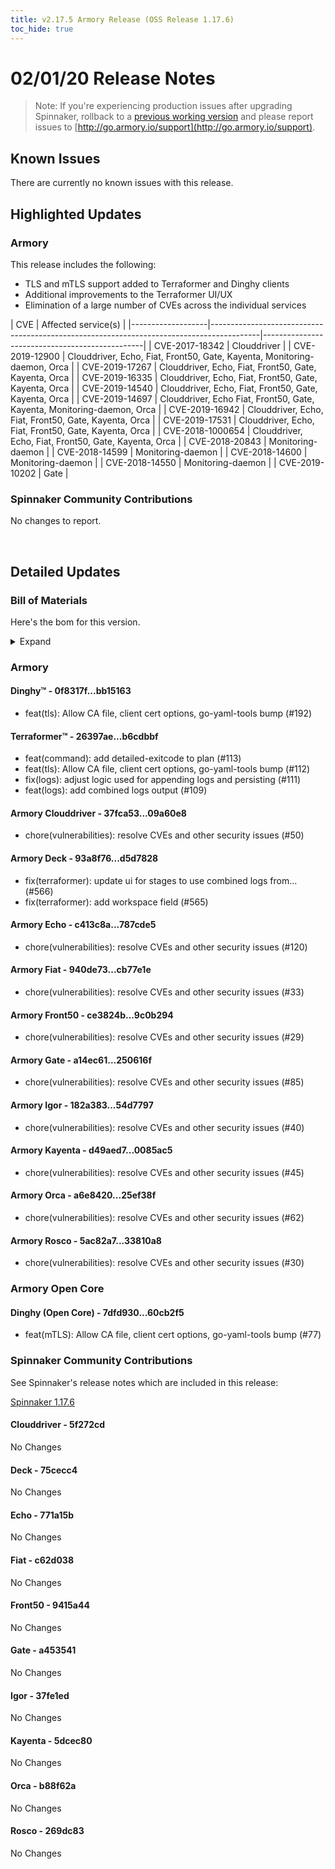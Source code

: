 ```yaml
---
title: v2.17.5 Armory Release (OSS Release 1.17.6)
toc_hide: true
---
```


# 02/01/20 Release Notes


> Note: If you're experiencing production issues after upgrading Spinnaker, rollback to a [previous working version](http://docs.armory.io/admin-guides/troubleshooting/#i-upgraded-spinnaker-and-it-is-no-longer-responding-how-do-i-rollback) and please report issues to [http://go.armory.io/support](http://go.armory.io/support).


## Known Issues
There are currently no known issues with this release.

## Highlighted Updates
### Armory
This release includes the following:

- TLS and mTLS support added to Terraformer and Dinghy clients
- Additional improvements to the Terraformer UI/UX
- Elimination of a large number of CVEs across the individual services

| CVE | Affected service(s) |
|-------------------|------------------------------------------------------------------------------------------|------------------------------------------------|
| CVE-2017-18342 | Clouddriver |
| CVE-2019-12900 | Clouddriver, Echo, Fiat, Front50, Gate, Kayenta, Monitoring-daemon, Orca |
| CVE-2019-17267 | Clouddriver, Echo, Fiat, Front50, Gate, Kayenta, Orca |
| CVE-2019-16335 | Clouddriver, Echo, Fiat, Front50, Gate, Kayenta, Orca  |
| CVE-2019-14540 | Clouddriver, Echo, Fiat, Front50, Gate, Kayenta, Orca  |
| CVE-2019-14697 | Clouddriver, Echo Fiat, Front50, Gate, Kayenta, Monitoring-daemon, Orca |
| CVE-2019-16942 | Clouddriver, Echo, Fiat, Front50, Gate, Kayenta, Orca  |
| CVE-2019-17531 | Clouddriver, Echo, Fiat, Front50, Gate, Kayenta, Orca  |
| CVE-2018-1000654 | Clouddriver, Echo, Fiat, Front50, Gate, Kayenta, Orca  |
| CVE-2018-20843 | Monitoring-daemon |
| CVE-2018-14599 | Monitoring-daemon |
| CVE-2018-14600 | Monitoring-daemon |
| CVE-2018-14550 | Monitoring-daemon |
| CVE-2019-10202 | Gate |

###  Spinnaker Community Contributions

No changes to report.

<br>

## Detailed Updates

### Bill of Materials
Here's the bom for this version.
<details><summary>Expand</summary>
<pre class="highlight">
<code>version: 2.17.5-rc4012
timestamp: "2020-01-31 22:34:06"
services:
  clouddriver:
    version: 6.4.4-09a60e8-5f272cd-rc1069
  deck:
    version: 2.13.4-d5d7828-75cecc4-rc254
  dinghy:
    version: 0.0.4-bb15163-rc2012
  echo:
    version: 2.9.1-787cde5-771a15b-rc593
  fiat:
    version: 1.8.3-cb77e1e-c62d038-rc1069
  front50:
    version: 0.20.1-9c0b294-9415a44-rc1066
  gate:
    version: 1.13.0-250616f-a453541-rc2208
  igor:
    version: 1.7.0-54d7797-37fe1ed-rc912
  kayenta:
    version: 0.12.0-0085ac5-5dcec80-rc822
  monitoring-daemon:
    version: 0.16.0-cbc7624-rc2
  monitoring-third-party:
    version: 0.16.0-cbc7624-rc2
  orca:
    version: 2.11.2-25ef38f-b88f62a-rc953
  rosco:
    version: 0.15.1-33810a8-269dc83-rc905
  terraformer:
    version: 0.0.2-b6cdbbf-rc20
dependencies:
  redis:
    version: 2:2.8.4-2
artifactSources:
  dockerRegistry: docker.io/armory</code>
</pre>
</details>



### Armory
#### Dinghy&trade; - 0f8317f...bb15163
- feat(tls): Allow CA file, client cert options, go-yaml-tools bump (#192)

#### Terraformer&trade; - 26397ae...b6cdbbf
 - feat(command): add detailed-exitcode to plan (#113)
 - feat(tls): Allow CA file, client cert options, go-yaml-tools bump (#112)
 - fix(logs): adjust logic used for appending logs and persisting (#111)
 - feat(logs): add combined logs output (#109)

#### Armory Clouddriver  - 37fca53...09a60e8
 - chore(vulnerabilities): resolve CVEs and other security issues (#50)

#### Armory Deck  - 93a8f76...d5d7828
 - fix(terraformer): update ui for stages to use combined logs from... (#566)
 - fix(terraformer): add workspace field (#565)

#### Armory Echo  - c413c8a...787cde5
 - chore(vulnerabilities): resolve CVEs and other security issues (#120)

#### Armory Fiat  - 940de73...cb77e1e
 - chore(vulnerabilities): resolve CVEs and other security issues (#33)

#### Armory Front50  - ce3824b...9c0b294
 - chore(vulnerabilities): resolve CVEs and other security issues (#29)

#### Armory Gate  - a14ec61...250616f
 - chore(vulnerabilities): resolve CVEs and other security issues (#85)

#### Armory Igor  - 182a383...54d7797
 - chore(vulnerabilities): resolve CVEs and other security issues (#40)

#### Armory Kayenta  - d49aed7...0085ac5
 - chore(vulnerabilities): resolve CVEs and other security issues (#45)

#### Armory Orca  - a6e8420...25ef38f
 - chore(vulnerabilities): resolve CVEs and other security issues (#62)

#### Armory Rosco  - 5ac82a7...33810a8
 - chore(vulnerabilities): resolve CVEs and other security issues (#30)


### Armory Open Core
#### Dinghy (Open Core) - 7dfd930...60cb2f5
 - feat(mTLS): Allow CA file, client cert options, go-yaml-tools bump (#77)

###  Spinnaker Community Contributions
See Spinnaker's release notes which are included in this release:

[Spinnaker 1.17.6](https://www.spinnaker.io/community/releases/versions/1-17-6-changelog#individual-service-changes)

#### Clouddriver  - 5f272cd
No Changes

#### Deck  - 75cecc4
No Changes

#### Echo  - 771a15b
No Changes

#### Fiat  - c62d038
No Changes

#### Front50  - 9415a44
No Changes

#### Gate  - a453541
No Changes

#### Igor  - 37fe1ed
No Changes

#### Kayenta  - 5dcec80
No Changes

#### Orca  - b88f62a
No Changes

#### Rosco  - 269dc83
No Changes
